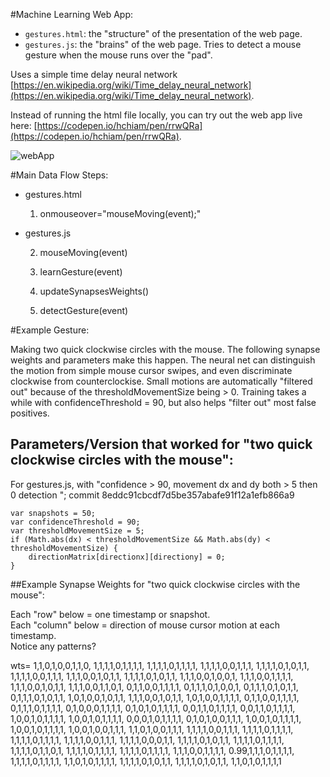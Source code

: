 #Machine Learning Web App:

* `gestures.html`:  the "structure" of the presentation of the web page.
* `gestures.js`:  the "brains" of the web page. Tries to detect a mouse gesture when the mouse runs over the "pad".

Uses a simple time delay neural network [https://en.wikipedia.org/wiki/Time_delay_neural_network](https://en.wikipedia.org/wiki/Time_delay_neural_network).

Instead of running the html file locally, you can try out the web app live here: [https://codepen.io/hchiam/pen/rrwQRa](https://codepen.io/hchiam/pen/rrwQRa).

![webApp](https://github.com/hchiam/machineLearning/blob/master/pictures/LearnGesture.png "a web app that tries to detect a gesture when the mouse runs over the 'pad'")

#Main Data Flow Steps:

* gestures.html

    1) onmouseover="mouseMoving(event);"

* gestures.js

    2) mouseMoving(event)

    3) learnGesture(event)

    4) updateSynapsesWeights()

    5) detectGesture(event)

#Example Gesture:

Making two quick clockwise circles with the mouse.  The following synapse weights and parameters make this happen.  The neural net can distinguish the motion from simple mouse cursor swipes, and even discriminate clockwise from counterclockise.  Small motions are automatically "filtered out" because of the thresholdMovementSize being > 0.  Training takes a while with confidenceThreshold = 90, but also helps "filter out" most false positives.

## Parameters/Version that worked for "two quick clockwise circles with the mouse":

For gestures.js, with "confidence > 90, movement dx and dy both > 5 then 0 detection "; commit 8eddc91cbcdf7d5be357abafe91f12a1efb866a9

```
var snapshots = 50;
var confidenceThreshold = 90;
var thresholdMovementSize = 5;
if (Math.abs(dx) < thresholdMovementSize && Math.abs(dy) < thresholdMovementSize) {
    directionMatrix[directionx][directiony] = 0;
}
```

##Example Synapse Weights for "two quick clockwise circles with the mouse":

Each "row" below = one timestamp or snapshot.  
Each "column" below = direction of mouse cursor motion at each timestamp.  
Notice any patterns?

wts=
1,1,0,1,0,0,1,1,0,
1,1,1,1,0,1,1,1,1,
1,1,1,1,0,1,1,1,1,
1,1,1,1,0,0,1,1,1,
1,1,1,1,0,1,0,1,1,
1,1,1,1,0,0,1,1,1,
1,1,1,0,0,1,0,1,1,
1,1,1,1,0,1,0,1,1,
1,1,1,0,0,1,0,0,1,
1,1,1,0,0,1,1,1,1,
1,1,1,0,0,1,0,1,1,
1,1,1,0,0,1,1,0,1,
0,1,1,0,0,1,1,1,1,
0,1,1,1,0,1,0,0,1,
0,1,1,1,0,1,0,1,1,
0,1,1,1,0,1,0,1,1,
1,0,1,0,0,1,0,1,1,
1,1,1,0,0,1,0,1,1,
1,0,1,0,0,1,1,1,1,
0,1,1,0,0,1,1,1,1,
0,1,1,1,0,1,1,1,1,
0,1,0,0,0,1,1,1,1,
0,1,0,1,0,1,1,1,1,
0,0,1,1,0,1,1,1,1,
0,0,1,1,0,1,1,1,1,
1,0,0,1,0,1,1,1,1,
1,0,0,1,0,1,1,1,1,
0,0,0,1,0,1,1,1,1,
0,1,0,1,0,0,1,1,1,
1,0,0,1,0,1,1,1,1,
1,0,0,1,0,1,1,1,1,
1,0,0,1,0,0,1,1,1,
1,1,0,1,0,0,1,1,1,
1,1,1,1,0,0,1,1,1,
1,1,1,1,0,1,1,1,1,
1,1,1,1,0,1,1,1,1,
1,1,1,1,0,0,1,1,1,
1,1,1,1,0,0,0,1,1,
1,1,1,1,0,1,0,1,1,
1,1,1,1,0,1,1,1,1,
1,1,1,1,0,1,1,0,1,
1,1,1,1,0,1,1,1,1,
1,1,1,1,0,1,1,1,1,
1,1,1,0,0,1,1,1,1,
0.99,1,1,1,0,1,1,1,1,
1,1,1,1,0,1,1,1,1,
1,1,0,1,0,1,1,1,1,
1,1,1,1,0,1,0,1,1,
1,1,1,1,0,1,0,1,1,
1,1,0,1,0,1,1,1,1
